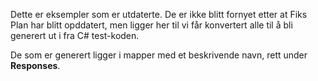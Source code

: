 Dette er eksempler som er utdaterte.
De er ikke blitt fornyet etter at Fiks Plan har blitt opddatert, men ligger her til vi får konvertert alle til å bli generert ut i fra C# test-koden.

De som er generert ligger i mapper med et beskrivende navn, rett under **Responses**.
